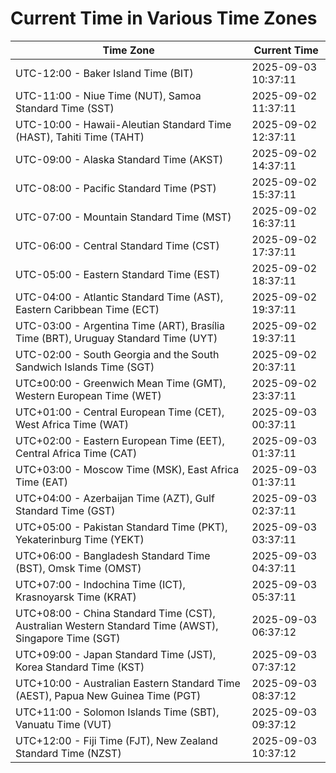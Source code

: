 # Current Time in Various Time Zones

| Time Zone | Current Time |
|-----------|--------------|
| UTC-12:00 - Baker Island Time (BIT) | 2025-09-03 10:37:11 |
| UTC-11:00 - Niue Time (NUT), Samoa Standard Time (SST) | 2025-09-02 11:37:11 |
| UTC-10:00 - Hawaii-Aleutian Standard Time (HAST), Tahiti Time (TAHT) | 2025-09-02 12:37:11 |
| UTC-09:00 - Alaska Standard Time (AKST) | 2025-09-02 14:37:11 |
| UTC-08:00 - Pacific Standard Time (PST) | 2025-09-02 15:37:11 |
| UTC-07:00 - Mountain Standard Time (MST) | 2025-09-02 16:37:11 |
| UTC-06:00 - Central Standard Time (CST) | 2025-09-02 17:37:11 |
| UTC-05:00 - Eastern Standard Time (EST) | 2025-09-02 18:37:11 |
| UTC-04:00 - Atlantic Standard Time (AST), Eastern Caribbean Time (ECT) | 2025-09-02 19:37:11 |
| UTC-03:00 - Argentina Time (ART), Brasília Time (BRT), Uruguay Standard Time (UYT) | 2025-09-02 19:37:11 |
| UTC-02:00 - South Georgia and the South Sandwich Islands Time (SGT) | 2025-09-02 20:37:11 |
| UTC±00:00 - Greenwich Mean Time (GMT), Western European Time (WET) | 2025-09-02 23:37:11 |
| UTC+01:00 - Central European Time (CET), West Africa Time (WAT) | 2025-09-03 00:37:11 |
| UTC+02:00 - Eastern European Time (EET), Central Africa Time (CAT) | 2025-09-03 01:37:11 |
| UTC+03:00 - Moscow Time (MSK), East Africa Time (EAT) | 2025-09-03 01:37:11 |
| UTC+04:00 - Azerbaijan Time (AZT), Gulf Standard Time (GST) | 2025-09-03 02:37:11 |
| UTC+05:00 - Pakistan Standard Time (PKT), Yekaterinburg Time (YEKT) | 2025-09-03 03:37:11 |
| UTC+06:00 - Bangladesh Standard Time (BST), Omsk Time (OMST) | 2025-09-03 04:37:11 |
| UTC+07:00 - Indochina Time (ICT), Krasnoyarsk Time (KRAT) | 2025-09-03 05:37:11 |
| UTC+08:00 - China Standard Time (CST), Australian Western Standard Time (AWST), Singapore Time (SGT) | 2025-09-03 06:37:12 |
| UTC+09:00 - Japan Standard Time (JST), Korea Standard Time (KST) | 2025-09-03 07:37:12 |
| UTC+10:00 - Australian Eastern Standard Time (AEST), Papua New Guinea Time (PGT) | 2025-09-03 08:37:12 |
| UTC+11:00 - Solomon Islands Time (SBT), Vanuatu Time (VUT) | 2025-09-03 09:37:12 |
| UTC+12:00 - Fiji Time (FJT), New Zealand Standard Time (NZST) | 2025-09-03 10:37:12 |
